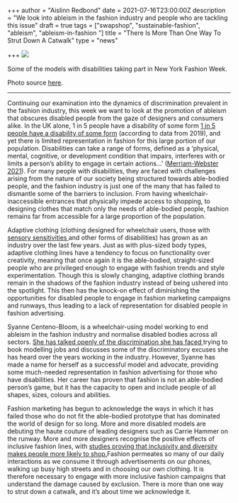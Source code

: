 +++
author = "Aislinn Redbond"
date = 2021-07-16T23:00:00Z
description = "We look into ableism in the fashion industry and people who are tackling this issue"
draft = true
tags = ["swapshop", "sustainable-fashion", "ableism", "ableism-in-fashion "]
title = "There Is More Than One Way To Strut Down A Catwalk"
type = "news"

+++
![](https://res.cloudinary.com/shrub-co-op/image/upload/v1626449476/shrubcoop.org/media/ableism_mdfht8.jpg)

Some of the models with disabilities taking part in New York Fashion Week.

Photo source [here](https://www.dailymail.co.uk/femail/article-2955283/Disabled-models-catwalk-wheelchairs-New-York-Fashion-Week-promotes-diversity.html).

***

Continuing our examination into the dynamics of discrimination prevalent in the fashion industry, this week we want to look at the promotion of ableism that obscures disabled people from the gaze of designers and consumers alike. In the UK alone, 1 in 5 people have a disability of some form [1 in 5 people have a disability of some form](https://bighack.org/accessibility-and-disability-facts-and-figures/) (according to data from 2019), and yet there is limited representation in fashion for this large portion of our population. Disabilities can take a range of forms, defined as a ‘physical, mental, cognitive, or development condition that impairs, interferes with or limits a person’s ability to engage in certain actions…’ ([Merriam-Webster 2021](https://www.merriam-webster.com/dictionary/disability)). For many people with disabilities, they are faced with challenges arising from the nature of our society being structured towards able-bodied people, and the fashion industry is just one of the many that has failed to dismantle some of the barriers to inclusion. From having wheelchair-inaccessible entrances that physically impede access to shopping, to designing clothes that match only the needs of able-bodied people, fashion remains far from accessible for a large proportion of the population.

Adaptive clothing (clothing designed for wheelchair users, those with [sensory sensitivities ](https://www.sensorysmart.co.uk)and other forms of disabilities) has grown as an industry over the last few years. Just as with plus-sized body types, adaptive clothing lines have a tendency to focus on functionality over creativity, meaning that once again it is the able-bodied, straight-sized people who are privileged enough to engage with fashion trends and style experimentation. Though this is slowly changing, adaptive clothing brands remain in the shadows of the fashion industry instead of being ushered into the spotlight. This then has the knock-on effect of diminishing the opportunities for disabled people to engage in fashion marketing campaigns and runways, thus leading to a lack of representation for disabled people in fashion advertising.

Syanne Centeno-Bloom, is a wheelchair-using model working to end ableism in the fashion industry and normalise disabled bodies across all sectors. [She has talked openly of the discrimination she has faced ](https://www.intimately.co/post/ableism-in-the-fashion-industry)trying to book modelling jobs and discusses some of the discriminatory excuses she has heard over the years working in the industry. However, Syanne has made a name for herself as a successful model and advocate, providing some much-needed representation in fashion advertising for those who have disabilities. Her career has proven that fashion is not an able-bodied person’s game, but it has the capacity to open and include people of all shapes, sizes, colours and abilities.

Fashion marketing has begun to acknowledge the ways in which it has failed those who do not fit the able-bodied prototype that has dominated the world of design for so long. More and more disabled models are debuting the haute couture of leading designers such as Carrie Hammer on the runway. More and more designers recognise the positive effects of inclusive fashion lines, with [studies proving that inclusivity and diversity makes people more likely to shop.](https://www.theguardian.com/sustainable-business/sustainable-fashion-blog/fashion-industry-letting-down-disabled-disability-cost-beauty)Fashion permeates so many of our daily interactions as we consume it through advertisements on our phones, walking up busy high streets and in choosing our own clothing. It is therefore necessary to engage with more inclusive fashion campaigns that understand the damage caused by exclusion. There is more than one way to strut down a catwalk, and it’s about time we acknowledge it.